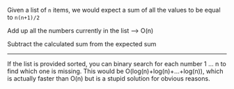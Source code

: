Given a list of `n` items, we would expect a sum of all the values to be equal to `n(n+1)/2`

Add up all the numbers currently in the list --> O(n)

Subtract the calculated sum from the expected sum

---

If the list is provided sorted, you can binary search for each number 1 ... n to find which one is missing. This would be O(log(n)+log(n)+...+log(n)), which is actually faster than O(n) but is a stupid solution for obvious reasons. 
